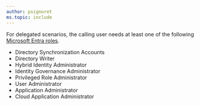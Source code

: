 ```yaml
---
author: psignoret
ms.topic: include
---
```


For delegated scenarios, the calling user needs at least one of the following [Microsoft Entra roles](/entra/identity/role-based-access-control/permissions-reference?toc=%2Fgraph%2Ftoc.json).

- Directory Synchronization Accounts
- Directory Writer
- Hybrid Identity Administrator
- Identity Governance Administrator
- Privileged Role Administrator
- User Administrator
- Application Administrator
- Cloud Application Administrator
